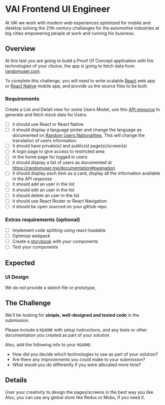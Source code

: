 # VAI Frontend UI Engineer

At VAI we work with modern web experiences optimized for mobile and desktop solving the 21th century challanges for the automotive industries at big cities empowering people at work and running his business.

## Overview

At this test you are going to build a Proof Of Concept application with the technologies of your choice, the app is going to fetch data from [randomuser.com](https://randomuser.me).

To complete this challenge, you will need to write scalable [React](https://facebook.github.io/react/) web app or [React Native](https://facebook.github.io/react-native/) mobile app, and provide us the source files to be built.

### Requirements

Create a List and Detail view for some Users Model, use this [API resource](https://randomuser.me/documentation) to generate and fetch mock data for Users. 
  
- [ ] it should use React or React Native
- [ ] it should display a language picker and change the language as documented on [Random Users Nationalities](https://randomuser.me/documentation#nationalities). This will change the translation of users information.
- [ ] it should have private(s) and public(s) page(s)/screen(s)
- [ ] A login page to give access to restricted area 
- [ ] In the home page for logged in users
- [ ] it should display a list of users as documented at https://randomuser.me/documentation#pagination
- [ ] it should display each item as a card, display all the information available in the API response
- [ ] it should add an user in the list
- [ ] it should edit an user in the list
- [ ] it should delete an user in the list
- [ ] it should use React Router or React Navigation
- [ ] it should be open sourced on your github repo

### Extras requirements (optional)
- [ ] Implement code splitting using react-loadable
- [ ] Optimize webpack
- [ ] Create a [storybook](https://github.com/storybooks/storybook) with your components
- [ ] Test your components

## Expected

### UI Design

We do not provide a sketch file or prototype, 

## The Challenge

We'll be looking for **simple, well-designed and tested code** in the submission.

Please include a `README` with setup instructions, and any tests or other documentation you created as part of your solution.

Also, add the following info to your `README`:

* How did you decide which technologies to use as part of your solution?
* Are there any improvements you could make to your submission?
* What would you do differently if you were allocated more time?

## Details

User your creativity to design the pages/screens in the best way you like. Also, you can use any global store like Redux or Mobx, if you need it.
